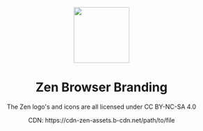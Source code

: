 <div align="center">
<picture>
    <img src="./Main icons/SVG/zen-mantis.svg" width="128px">
</picture>

<h1 align="center">
Zen Browser Branding
</h1>

<p>The Zen logo's and icons are all licensed under CC BY-NC-SA 4.0</p>
<p>CDN: https://cdn-zen-assets.b-cdn.net/path/to/file</p>
</div>
